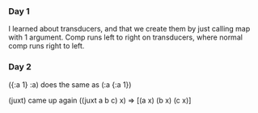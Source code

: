 ### Day 1

I learned about transducers, and that we create them by just calling map with 1 argument. Comp runs left to right on transducers, where normal comp runs right to left.

### Day 2

({:a 1} :a) does the same as (:a {:a 1})

(juxt) came up again ((juxt a b c) x) => [(a x) (b x) (c x)]